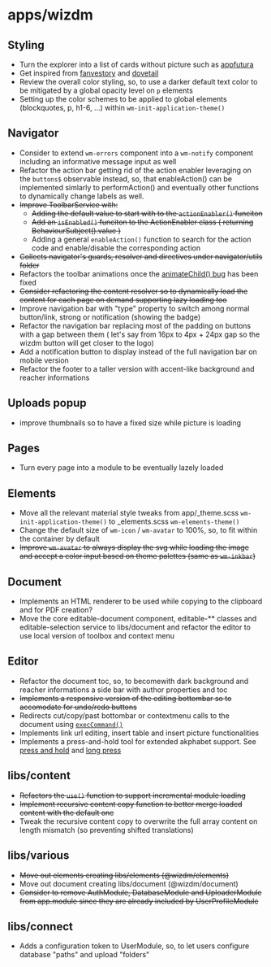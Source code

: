# **apps/wizdm**

## Styling
* Turn the explorer into a list of cards without picture such as [appfutura](https://www.appfutura.com/app-projects)
* Get inspired from [fanvestory](https://fanvestory.com) and [dovetail](https://dovetailapp.com/)
* Review the overall color styling, so, to use a darker default text color to be mitigated by a global opacity level on `p` elements
* Setting up the color schemes to be applied to global elements (blockquotes, p, h1-6, ...) within `wm-init-application-theme()`

## Navigator
* Consider to extend  `wm-errors` component into a `wm-notify` component including an informative message input as well
* Refactor the action bar getting rid of the action enabler leveraging on the `buttons$` observable instead, so, that enableAction() can be implemented simlarly to performAction() and eventually other functions to dynamically change labels as well. 
* ~~Improve ToolbarService with:~~
  * ~~Adding the default value to start with to the `actionEnabler()` funciton~~
  * ~~Add an `isEnabled()` funciton to the ActionEnabler class ( returning BehaviourSubject().value )~~
  * Adding a general `enableAction()` function to search for the action code and enable/disable the corresponding action
* ~~Collects navigator's guards, resolver and directives under navigator/utils folder~~
* Refactors the toolbar animations once the [animateChild() bug](https://github.com/angular/angular/issues/27245) has been fixed
* ~~Consider refactoring the content resolver so to dynamically load the content for each page on demand supporting lazy loading too~~
* Improve navigation bar with "type" property to switch among normal button/link, strong or notification (showing the badge)
* Refactor the navigation bar replacing most of the padding on buttons with a gap between them ( let's say from 16px to 4px + 24px gap so the wizdm button will get closer to the logo)
* Add a notification button to display instead of the full navigation bar on mobile version
* Refactor the footer to a taller version with accent-like background and reacher informations

## Uploads popup
* improve thumbnails so to have a fixed size while picture is loading

## Pages
* Turn every page into a module to be eventually lazely loaded

## Elements
* Move all the relevant material style tweaks from app/_theme.scss `wm-init-application-theme()` to _elements.scss `wm-elements-theme()`
* Change the default size of `wm-icon` / `wm-avatar` to 100%, so, to fit within the container by default
* ~~Improve `wm-avatar` to always display the svg while loading the image and accept a color input based on theme palettes (same as `wm-inkbar`)~~

## Document
* Implements an HTML renderer to be used while copying to the clipboard and for PDF creation?
* Move the core editable-document component, editable-** classes and editable-selection service to libs/document and refactor the editor to use local version of toolbox and context menu

## Editor
* Refactor the document toc, so, to becomewith dark background and reacher informations a side bar with author properties and toc
* ~~Implements a responsive version of the editing bottombar so to accomodate for undo/redo buttons~~
* Redirects cut/copy/past bottombar or contextmenu calls to the document using [`execCommand()`](https://developer.mozilla.org/en-US/docs/Web/API/Document/execCommand)
* Implements link url editing, insert table and insert picture functionalities
* Implements a press-and-hold tool for extended akphabet support. See [press and hold](https://github.com/kasperpeulen/PressAndHold) and [long press](https://github.com/quentint/long-press)

## libs/content
* ~~Refactors the `use()` function to support incremental module loading~~
* ~~Implement recursive content copy function to better merge loaded content with the default one~~
* Tweak the recursive content copy to overwrite the full array content on length mismatch (so preventing shifted translations)

## libs/various
* ~~Move out elements creating libs/elements (@wizdm/elements)~~
* Move out document creating libs/document (@wizdm/document)
* ~~Consider to remove AuthModule, DatabaseModule and UploaderModule from app.module since they are already included by UserProfileModule~~

## libs/connect
* Adds a configuration token to UserModule, so, to let users configure database "paths" and upload "folders"
